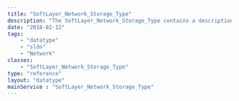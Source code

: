 ```yaml
---
title: "SoftLayer_Network_Storage_Type"
description: "The SoftLayer_Network_Storage_Type contains a description of the associated SoftLayer_Network_Storage object. "
date: "2018-02-12"
tags:
    - "datatype"
    - "sldn"
    - "Network"
classes:
    - "SoftLayer_Network_Storage_Type"
type: "reference"
layout: "datatype"
mainService : "SoftLayer_Network_Storage_Type"
---
```

